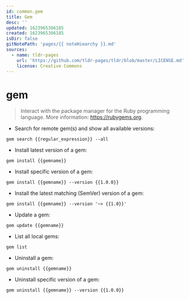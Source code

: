 ```yaml
---
id: common.gem
title: Gem
desc: ''
updated: 1623965306185
created: 1623965306185
isDir: false
gitNotePath: 'pages/{{ noteHiearchy }}.md'
sources:
  - name: tldr-pages
    url: 'https://github.com/tldr-pages/tldr/blob/master/LICENSE.md'
    license: Creative Commons
---
```

# gem

> Interact with the package manager for the Ruby programming language.
> More information: <https://rubygems.org>.

- Search for remote gem(s) and show all available versions:

`gem search {{regular_expression}} --all`

- Install latest version of a gem:

`gem install {{gemname}}`

- Install specific version of a gem:

`gem install {{gemname}} --version {{1.0.0}}`

- Install the latest matching (SemVer) version of a gem:

`gem install {{gemname}} --version '~> {{1.0}}'`

- Update a gem:

`gem update {{gemname}}`

- List all local gems:

`gem list`

- Uninstall a gem:

`gem uninstall {{gemname}}`

- Uninstall specific version of a gem:

`gem uninstall {{gemname}} --version {{1.0.0}}`

